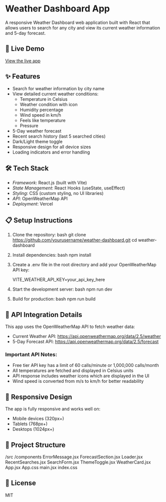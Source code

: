 # Weather Dashboard App

A responsive Weather Dashboard web application built with React that allows users to search for any city and view its current weather information and 5-day forecast.

## 🚀 Live Demo

[View the live app](https://weather-dashboard-three-beige.vercel.app/)

## ✨ Features

- Search for weather information by city name
- View detailed current weather conditions:
  - Temperature in Celsius
  - Weather condition with icon
  - Humidity percentage
  - Wind speed in km/h
  - Feels like temperature
  - Pressure
- 5-Day weather forecast
- Recent search history (last 5 searched cities)
- Dark/Light theme toggle
- Responsive design for all device sizes
- Loading indicators and error handling

## 🛠 Tech Stack

- *Framework*: React.js (built with Vite)
- *State Management*: React Hooks (useState, useEffect)
- *Styling*: CSS (custom styling, no UI libraries)
- *API*: OpenWeatherMap API
- *Deployment*: Vercel

## 📋 Setup Instructions

1. Clone the repository:
   bash
   git clone https://github.com/yourusername/weather-dashboard.git
   cd weather-dashboard
   

2. Install dependencies:
   bash
   npm install
   

3. Create a .env file in the root directory and add your OpenWeatherMap API key:
   
   VITE_WEATHER_API_KEY=your_api_key_here
   

4. Start the development server:
   bash
   npm run dev
   

5. Build for production:
   bash
   npm run build
   

## 🔌 API Integration Details

This app uses the OpenWeatherMap API to fetch weather data:

- Current Weather API: https://api.openweathermap.org/data/2.5/weather
- 5-Day Forecast API: https://api.openweathermap.org/data/2.5/forecast

### Important API Notes:

- Free tier API key has a limit of 60 calls/minute or 1,000,000 calls/month
- All temperatures are fetched and displayed in Celsius units
- API response includes weather icons which are displayed in the UI
- Wind speed is converted from m/s to km/h for better readability

## 📱 Responsive Design

The app is fully responsive and works well on:
- Mobile devices (320px+)
- Tablets (768px+)
- Desktops (1024px+)

## 🧪 Project Structure


/src
  /components
    ErrorMessage.jsx
    ForecastSection.jsx
    Loader.jsx
    RecentSearches.jsx
    SearchForm.jsx
    ThemeToggle.jsx
    WeatherCard.jsx
  App.jsx
  App.css
  main.jsx
  index.css


## 📝 License

MIT
